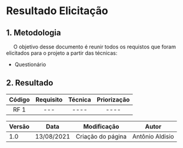# Resultado Elicitação

## 1. Metodologia
<p style="text-indent: 20px; align="justify"> 
O objetivo desse documento é reunir todos os requistos que foram elicitados para o projeto a partir das técnicas:
</p>

- Questionário

## 2. Resultado
<center>

|Código| Requisito| Técnica| Priorização | 
|:---:|:---:|:---:|:---:|
|RF 1| ---| ----| ----|

</center>

<center>

| Versão | Data | Modificação | Autor |
|--|--|--|--|
| 1.0 | 13/08/2021 | Criação do página | Antônio Aldisio |

</center>
